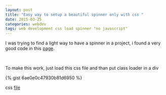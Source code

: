 ```yaml
---
layout: post
title: "Easy way to setup a beautiful spinner only with css "
date: 2015-03-25
categories: webdev
tags: web development css load spinner "no javascript"
---
```


I was trying to find a light way to have a spinner in a project, i found a very good code in this [page](http://projects.lukehaas.me/css-loaders/).

<link rel="stylesheet" type="text/css" href="/assets/files/css/loader.css">

<div class="loader"> &nbsp;</div>

To make this work, just load this css file and than put class loader in a div


{% gist 6ae0e0c47930b81d6950 %}

css  [file](https://gist.githubusercontent.com/uelei/3793ede3e404aaa95237/raw/d52ebecec05158f37c83b38dcbe156df6d17a4e8/loader.css)
